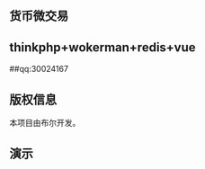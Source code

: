 ## 货币微交易

## thinkphp+wokerman+redis+vue

##qq:30024167
 
## 版权信息

本项目由布尔开发。

## 演示

<img data-toggle="fancybox" data-fancybox-group="gallery" href="http://yun.topthink.com/Uploads/Editor/2017-06-28/59533629e819e.png" src="http://yun.topthink.com/Uploads/Editor/2017-06-28/59533629e819e.png" alt="">


<img data-toggle="fancybox" data-fancybox-group="gallery" href="http://yun.topthink.com/Uploads/Editor/2017-06-28/5953368b00695.png" src="http://yun.topthink.com/Uploads/Editor/2017-06-28/5953368b00695.png" alt="">


 <img data-toggle="fancybox" data-fancybox-group="gallery" href="http://yun.topthink.com/Uploads/Editor/2017-06-28/5953363ca5419.png" src="http://yun.topthink.com/Uploads/Editor/2017-06-28/5953363ca5419.png" alt="">
 
<img data-toggle="fancybox" data-fancybox-group="gallery" href="http://yun.topthink.com/Uploads/Editor/2017-06-28/5953364936330.png" src="http://yun.topthink.com/Uploads/Editor/2017-06-28/5953364936330.png" alt="">
 

<img data-toggle="fancybox" data-fancybox-group="gallery" href="http://yun.topthink.com/Uploads/Editor/2017-06-28/59533655b607c.png" src="http://yun.topthink.com/Uploads/Editor/2017-06-28/59533655b607c.png" alt="">


<img data-toggle="fancybox" data-fancybox-group="gallery" href="http://yun.topthink.com/Uploads/Editor/2017-06-28/5953369dd8eea.png" src="http://yun.topthink.com/Uploads/Editor/2017-06-28/5953369dd8eea.png" alt="">


<img data-toggle="fancybox" data-fancybox-group="gallery" href="http://yun.topthink.com/Uploads/Editor/2017-06-28/595336acb8e0c.png" src="http://yun.topthink.com/Uploads/Editor/2017-06-28/595336acb8e0c.png" alt="">


<img data-toggle="fancybox" data-fancybox-group="gallery" href="http://yun.topthink.com/Uploads/Editor/2017-06-28/595336c1da041.png" src="http://yun.topthink.com/Uploads/Editor/2017-06-28/595336c1da041.png" alt="">


<img data-toggle="fancybox" data-fancybox-group="gallery" href="http://yun.topthink.com/Uploads/Editor/2017-06-28/5953399ff2d0d.png" src="http://yun.topthink.com/Uploads/Editor/2017-06-28/5953399ff2d0d.png" alt="">

<img data-toggle="fancybox" data-fancybox-group="gallery" href="http://yun.topthink.com/Uploads/Editor/2017-06-28/59533a9d4c0ba.png" src="http://yun.topthink.com/Uploads/Editor/2017-06-28/59533a9d4c0ba.png" alt="">



